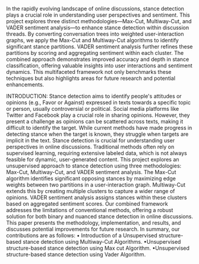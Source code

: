 
In the rapidly evolving landscape of online discussions, stance detection plays a crucial role in understanding user perspectives and sentiment. This project explores three distinct methodologies—Max-Cut, Multiway-Cut, and VADER sentiment analysis—to enhance stance detection within discussion threads. By converting conversation trees into weighted user-interaction graphs, we apply the Max-Cut and Multiway-Cut algorithms to identify significant stance partitions. VADER sentiment analysis further refines these partitions by scoring and aggregating sentiment within each cluster. The combined approach demonstrates improved accuracy and depth in stance classification, offering valuable insights into user interactions and sentiment dynamics. This multifaceted framework not only benchmarks these techniques but also highlights areas for future research and potential enhancements.

INTRODUCTION:
Stance detection aims to identify people's attitudes or opinions (e.g., Favor or Against) expressed in texts towards a specific topic or person, usually controversial or political. Social media platforms like Twitter and Facebook play a crucial role in sharing opinions. However, they present a challenge as opinions can be scattered across texts, making it difficult to identify the target. While current methods have made progress in detecting stance when the target is known, they struggle when targets are implicit in the text.
Stance detection is crucial for understanding user perspectives in online discussions. Traditional methods often rely on supervised learning, requiring extensive labeled data, which is not always feasible for dynamic, user-generated content. This project explores an unsupervised approach to stance detection using three methodologies: Max-Cut, Multiway-Cut, and VADER sentiment analysis.
The Max-Cut algorithm identifies significant opposing stances by maximizing edge weights between two partitions in a user-interaction graph. Multiway-Cut extends this by creating multiple clusters to capture a wider range of opinions. VADER sentiment analysis assigns stances within these clusters based on aggregated sentiment scores.
Our combined framework addresses the limitations of conventional methods, offering a robust solution for both binary and nuanced stance detection in online discussions. This paper presents the methodology, implementation, and results, and discusses potential improvements for future research.
In summary, our contributions are as follows:
• Introduction of a Unsupervised structure-based stance detection using Multiway-Cut 
  Algorithms.
•Unsupervised structure-based stance detection using Max cut Algorithm.
•Unsupervised structure-based stance detection using Vader  Algorithm.
